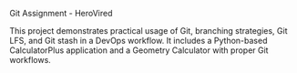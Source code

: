 Git Assignment - HeroVired

This project demonstrates practical usage of Git, branching strategies, Git LFS, and Git stash in a DevOps workflow.
It includes a Python-based CalculatorPlus application and a Geometry Calculator with proper Git workflows.
